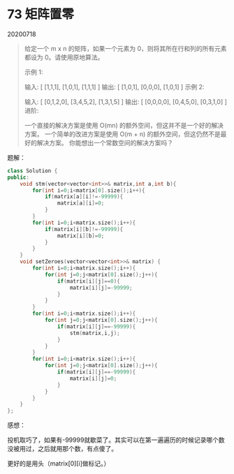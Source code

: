 # 73 矩阵置零

20200718

> 给定一个 m x n 的矩阵，如果一个元素为 0，则将其所在行和列的所有元素都设为 0。请使用原地算法。
>
> 示例 1:
>
> 输入: 
> [
>   [1,1,1],
>   [1,0,1],
>   [1,1,1]
> ]
> 输出: 
> [
>   [1,0,1],
>   [0,0,0],
>   [1,0,1]
> ]
> 示例 2:
>
> 输入: 
> [
>   [0,1,2,0],
>   [3,4,5,2],
>   [1,3,1,5]
> ]
> 输出: 
> [
>   [0,0,0,0],
>   [0,4,5,0],
>   [0,3,1,0]
> ]
> 进阶:
>
> 一个直接的解决方案是使用  O(mn) 的额外空间，但这并不是一个好的解决方案。
> 一个简单的改进方案是使用 O(m + n) 的额外空间，但这仍然不是最好的解决方案。
> 你能想出一个常数空间的解决方案吗？

题解：

```C++
class Solution {
public:
    void stm(vector<vector<int>>& matrix,int a,int b){
        for(int i=0;i<matrix[0].size();i++){
            if(matrix[a][i]!=-99999){
                matrix[a][i]=0;
            }
        }
        for(int i=0;i<matrix.size();i++){
            if(matrix[i][b]!=-99999){
                matrix[i][b]=0;
            }
        }
    }
    void setZeroes(vector<vector<int>>& matrix) {
        for(int i=0;i<matrix.size();i++){
            for(int j=0;j<matrix[0].size();j++){
                if(matrix[i][j]==0){
                    matrix[i][j]=-99999;
                }  
            }
        }
        for(int i=0;i<matrix.size();i++){
            for(int j=0;j<matrix[0].size();j++){
                if(matrix[i][j]==-99999){
                    stm(matrix,i,j);
                }  
            }
        }
        for(int i=0;i<matrix.size();i++){
            for(int j=0;j<matrix[0].size();j++){
                if(matrix[i][j]==-99999){
                    matrix[i][j]=0;
                }  
            }
        }
    }
};
```

感想：

投机取巧了，如果有-99999就歇菜了。其实可以在第一遍遍历的时候记录哪个数没被用过，之后就用那个数，有点傻了。

更好的是用头（matrix\[0]\[i\]做标记。）